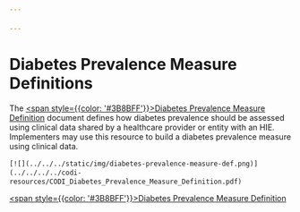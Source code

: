 ```yaml
---

---
```


# Diabetes Prevalence Measure Definitions

The [<span style={{color: '#3B8BFF'}}>Diabetes Prevalence Measure Definition</span>](../../../../codi-resources/CODI_Diabetes_Prevalence_Measure_Definition.pdf) document defines how diabetes prevalence should be assessed using clinical data shared by a healthcare provider or entity with an HIE. Implementers may use this resource to build a diabetes prevalence measure using clinical data.  

<div style={{width: '250px'}}>
<div style={{border: "2px solid"}}>

    [![](../../../static/img/diabetes-prevalence-measure-def.png)](../../../../codi-resources/CODI_Diabetes_Prevalence_Measure_Definition.pdf)
</div>
    
[<span style={{color: '#3B8BFF'}}>Diabetes Prevalence Measure Definition</span>](../../../../codi-resources/CODI_Diabetes_Prevalence_Measure_Definition.pdf)
</div>
